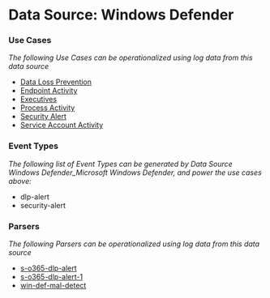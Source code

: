Data Source: Windows Defender
=============================

### Use Cases

_The following Use Cases can be operationalized using log data from this data source_

* [Data Loss Prevention](usecase_data_loss_prevention.md)
* [Endpoint Activity](usecase_endpoint_activity.md)
* [Executives](usecase_executives.md)
* [Process Activity](usecase_process_activity.md)
* [Security Alert](usecase_security_alert.md)
* [Service Account Activity](usecase_service_account_activity.md)


### Event Types

_The following list of Event Types can be generated by Data Source Windows Defender_Microsoft Windows Defender, and power the use cases above:_

- dlp-alert
- security-alert


### Parsers

_The following Parsers can be operationalized using log data from this data source_

* [s-o365-dlp-alert](parserContent_s-o365-dlp-alert.md)
* [s-o365-dlp-alert-1](parserContent_s-o365-dlp-alert-1.md)
* [win-def-mal-detect](parserContent_win-def-mal-detect.md)
